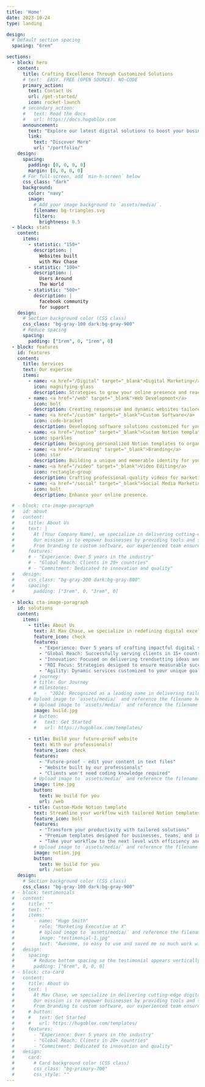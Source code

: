 ```yaml
---
title: 'Home'
date: 2023-10-24
type: landing

design:
  # Default section spacing
  spacing: "6rem"

sections:
  - block: hero
    content:
      title: Crafting Excellence Through Customized Solutions
      # text:  EASY. FREE (OPEN SOURCE). NO-CODE  
      primary_action:
        text: Contact Us
        url: /get-started/
        icon: rocket-launch
      # secondary_action:
      #   text: Read the docs
      #   url: https://docs.hugoblox.com
      announcement:
        text: "Explore our latest digital solutions to boost your business!"
        link:
          text: "Discover More"
          url: "/portfolio/"
    design:
      spacing:
        padding: [0, 0, 0, 0]
        margin: [0, 0, 0, 0]
      # For full-screen, add `min-h-screen` below
      css_class: "dark"
      background:
        color: "navy"
        image:
          # Add your image background to `assets/media/`.
          filename: bg-triangles.svg
          filters:
            brightness: 0.5
  - block: stats
    content:
      items:
        - statistic: "150+"
          description: |
            Websites built  
            with Mav Chase
        - statistic: "100+"
          description: |
            Users Around
            The World
        - statistic: "500+"
          description: |
            facebook community  
            for support
    design:
      # Section background color (CSS class)
      css_class: "bg-gray-100 dark:bg-gray-900"
      # Reduce spacing
      spacing:
        padding: ["1rem", 0, "1rem", 0]
  - block: features
    id: features
    content:
      title: Services
      text: Our experise
      items:
        - name: <a href="/Digital" target="_blank">Digital Marketing</a>
          icon: magnifying-glass
          description: Strategies to grow your online presence and reach your audience effectively.
        - name: <a href="/web" target="_blank">Web Development</a>
          icon: bolt
          description: Creating responsive and dynamic websites tailored to your needs.
        - name: <a href="/custom" target="_blank">Custom Software</a>
          icon: code-bracket 
          description: Developing software solutions customized for your business requirements.
        - name: <a href="/notion" target="_blank">Custom Notion template</a>
          icon: sparkles
          description: Designing personalized Notion templates to organize and streamline workflows.
        - name: <a href="/branding" target="_blank">Branding</a>
          icon: star
          description: Building a unique and memorable identity for your business.
        - name: <a href="/video" target="_blank">Video Editing</a>
          icon: rectangle-group
          description: Crafting professional-quality videos for marketing or personal use.
        - name: <a href="/social" target="_blank">Social Media Marketing Strategy</a>
          icon: bolt
          description: Enhance your online presence.

  # - block: cta-image-paragraph
  #   id: about
  #   content:
  #     title: About Us
  #     text: |
  #       At [Your Company Name], we specialize in delivering cutting-edge digital solutions tailored to your business needs.  
  #       Our mission is to empower businesses by providing tools and strategies that make a difference.  
  #       From branding to custom software, our experienced team ensures excellence in every project.  
  #     features:
        # - "Experience: Over 5 years in the industry"
        # - "Global Reach: Clients in 20+ countries"
        # - "Commitment: Dedicated to innovation and quality"
  #   design:
  #     css_class: "bg-gray-200 dark:bg-gray-800"
  #     spacing:
  #       padding: ["3rem", 0, "3rem", 0]
  
  - block: cta-image-paragraph
    id: solutions
    content:
      items:
        - title: About Us
          text: At Mav Chase, we specialize in redefining digital excellence with innovative solutions tailored to meet your business needs. Our mission is to empower brands with cutting-edge strategies and tools, helping them scale, succeed, and lead in their respective industries. From branding to custom software, our dedicated team brings expertise, creativity, and a commitment to excellence in every project we undertake.
          feature_icon: check
          features:
            - "Experience: Over 5 years of crafting impactful digital solutions"
            - "Global Reach: Successfully serving clients in 15+ countries"
            - "Innovation: Focused on delivering trendsetting ideas and technology"
            - "ROI Focus: Strategies designed to ensure measurable success"
            - "Agility: Dynamic services customized to your unique goals"
          # journey:
          # title: Our Journey
          # milestones:
          #   - "2024: Recognized as a leading name in delivering tailored business solutions."
        # Upload image to `assets/media/` and reference the filename here
          # Upload image to `assets/media/` and reference the filename here
          image: build.jpg
          # button:
          #   text: Get Started
          #   url: https://hugoblox.com/templates/
            
        - title: Build your future-proof website
          text: With our professionals!
          feature_icon: check
          features:
            - "Future-proof - edit your content in text files"
            - "Website built by our professionals"
            - "Clients won't need coding knowledge required"
          # Upload image to `assets/media/` and reference the filename here
          image: time.jpg
          button:
            text: We build for you
            url: /web
        - title: Custom-Made Notion tamplate
          text: Streamline your workflow with tailored Notion templates for ultimate productivity.
          feature_icon: bolt
          features:
            - "Transform your productivity with tailored solutions"
            - "Premium templates designed for businesses, teams, and individuals"
            - "Take your workflow to the next level with efficiency and customization"
          # Upload image to `assets/media/` and reference the filename here
          image: notion.jpg
          button:
            text: We build for you
            url: /notion
    design:
      # Section background color (CSS class)
      css_class: "bg-gray-100 dark:bg-gray-900"
  # - block: testimonials
  #   content:
  #     title: ""
  #     text: ""
  #     items:
  #       - name: "Hugo Smith"
  #         role: "Marketing Executive at X"
  #         # Upload image to `assets/media/` and reference the filename here
  #         image: "testimonial-1.jpg"
  #         text: "Awesome, so easy to use and saved me so much work with the swappable pre-designed sections!"
  #   design:
  #     spacing:
  #       # Reduce bottom spacing so the testimonial appears vertically centered between sections
  #       padding: ["6rem", 0, 0, 0]
  # - block: cta-card
  #   content:
  #     title: About Us
  #     text: |
  #       At Mav Chase, we specialize in delivering cutting-edge digital solutions tailored to your business needs.  
  #       Our mission is to empower businesses by providing tools and strategies that make a difference.  
  #       From branding to custom software, our experienced team ensures excellence in every project.  
  #     # button:
  #     #   text: Get Started
  #     #   url: https://hugoblox.com/templates/
  #     features:
  #       - "Experience: Over 5 years in the industry"
  #       - "Global Reach: Clients in 20+ countries"
  #       - "Commitment: Dedicated to innovation and quality"
  #   design:
  #     card:
  #       # Card background color (CSS class)
  #       css_class: "bg-primary-700"
  #       css_style: ""
---
```

